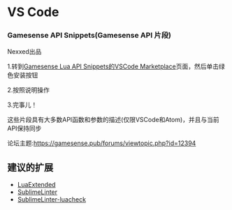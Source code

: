 # VS Code

### Gamesense API Snippets(Gamesense API 片段)

Nexxed出品



1.转到[Gamesense Lua API Snippets的VSCode Marketplace](https://marketplace.visualstudio.com/items?itemName=Nexxed.gamesense-lua)页面，然后单击绿色安装按钮

2.按照说明操作

3.完事儿！

这些片段具有大多数API函数和参数的描述(仅限VSCode和Atom)，并且与当前API保持同步

论坛主题:https://gamesense.pub/forums/viewtopic.php?id=12394

## 建议的扩展

* [LuaExtended](https://packagecontrol.io/packages/LuaExtended)
* [SublimeLinter](https://packagecontrol.io/packages/SublimeLinter)
* [SublimeLinter-luacheck](https://packagecontrol.io/packages/SublimeLinter-luacheck)
